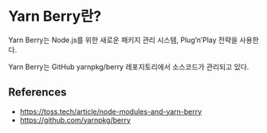 # Yarn Berry란?
Yarn Berry는 Node.js를 위한 새로운 패키지 관리 시스템, Plug’n’Play 전략을 사용한다.

Yarn Berry는 GitHub yarnpkg/berry 레포지토리에서 소스코드가 관리되고 있다.

## References
* https://toss.tech/article/node-modules-and-yarn-berry
* https://github.com/yarnpkg/berry
